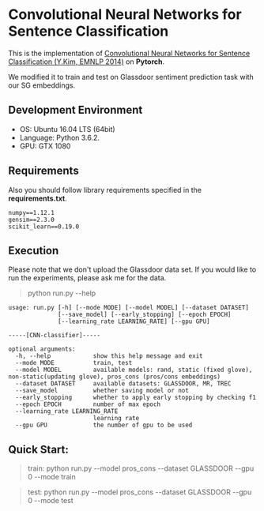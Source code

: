 
# Convolutional Neural Networks for Sentence Classification

This is the implementation of [Convolutional Neural Networks for Sentence Classification (Y.Kim, EMNLP 2014)](http://www.aclweb.org/anthology/D14-1181) on **Pytorch**.

We modified it to train and test on Glassdoor sentiment prediction task with our SG embeddings.
 
## Development Environment
- OS: Ubuntu 16.04 LTS (64bit)
- Language: Python 3.6.2.
- GPU: GTX 1080


## Requirements
Also you should follow library requirements specified in the **requirements.txt**.

    numpy==1.12.1
    gensim==2.3.0
    scikit_learn==0.19.0

## Execution
Please note that we don't upload the Glassdoor data set. If you would like to run the experiments, please ask me for the data.


> python run.py --help

	usage: run.py [-h] [--mode MODE] [--model MODEL] [--dataset DATASET]
				  [--save_model] [--early_stopping] [--epoch EPOCH]
				  [--learning_rate LEARNING_RATE] [--gpu GPU]

	-----[CNN-classifier]-----

	optional arguments:
	  -h, --help            show this help message and exit
	  --mode MODE           train, test
	  --model MODEL         available models: rand, static (fixed glove), non-static(updating glove), pros_cons (pros/cons embeddings)
	  --dataset DATASET     available datasets: GLASSDOOR, MR, TREC
	  --save_model          whether saving model or not
	  --early_stopping      whether to apply early stopping by checking f1
	  --epoch EPOCH         number of max epoch
	  --learning_rate LEARNING_RATE
							learning rate
	  --gpu GPU             the number of gpu to be used

 
 
## Quick Start:

>train: python run.py --model pros_cons --dataset GLASSDOOR --gpu 0 --mode train

>test: python run.py --model pros_cons --dataset GLASSDOOR --gpu 0 --mode test

